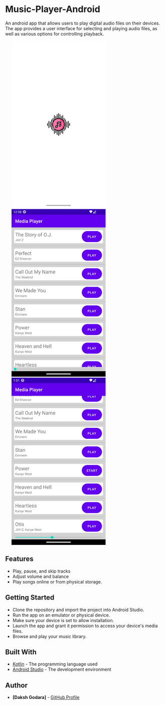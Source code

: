 # Music-Player-Android
An android app that allows users to play digital audio files on their devices. The app provides a user interface for selecting and playing audio files, as well as various options for controlling playback.

<p>
 <img src="https://github.com/dakshgodara2001/Music-Player/blob/main/images/Screenshot_20230111_005811.png" width="300" style="margin: 0 20px;">
 <img src="https://github.com/dakshgodara2001/Music-Player/blob/main/images/Screenshot_20230111_005846.png" width="300" style="margin: 0 20px;">
 <img src="https://github.com/dakshgodara2001/Music-Player/blob/main/images/Screenshot_20230111_010120.png" width="300" style="margin: 0 20px;"> 
</p>

## Features

- Play, pause, and skip tracks
- Adjust volume and balance
- Play songs online or from physical storage.

## Getting Started

- Clone the repository and import the project into Android Studio.
- Run the app on an emulator or physical device.
- Make sure your device is set to allow installation.
- Launch the app and grant it permission to access your device's media files.
- Browse and play your music library.

## Built With

- [Kotlin](https://kotlinlang.org/) - The programming language used
- [Android Studio](https://developer.android.com/studio) - The development environment

## Author

* **[Daksh Godara]** - [GitHub Profile](https://github.com/dakshgodara2001)
